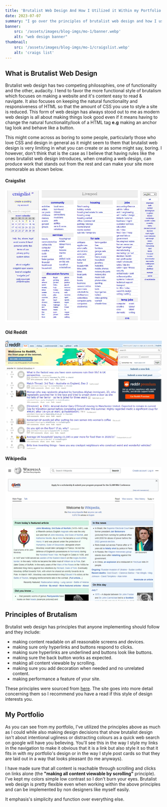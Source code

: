 ```yaml
---
title: 'Brutalist Web Design And How I Utilized it Within my Portfolio Design'
date: 2023-07-07
summary: "I go over the principles of brutalist web design and how I used it to design my portfolio."
banner:
    src: '/assets/images/blog-imgs/mo-1/banner.webp'
    alt: "web design banner"
thumbnail:
    src: '/assets/images/blog-imgs/mo-1/craigslist.webp' 
    alt: 'craigs list'
---
```


## What is Brutalist Web Design

Brutalist web design has two competing philosophies, one of functionality and the other, audacity. I tend to favor the more functional style of brutalism which focuses on making a website and it's content easy to read & navigate. It also focuses on keeping the natural functionality and responsiveness of HTML so that the amount of CSS you use to style a site is reduced. This form of web design has always stood out to me as modern web design is all about making things look good even if it means having to change the natural functionality/look of a HTML tag **e.g** making an anchor tag look and behave like a button.

This might come across as boring to some people, particularly those who love CSS and design in general as it might seem to them that brutalist web design is very limiting in what you can create or as some might say, boring. I however, don't think that is the case as I believe that having rules like the ones brutalist web design introduces, when creating a web design, can produce work that stands out from the rest and can make your site more memorable as shown below.

#### Craigslist

![craigs list](/assets/images/blog-imgs/mo-1/craigslist.webp)

#### Old Reddit

![old reddit](/assets/images/blog-imgs/mo-1/old-reddit.webp)

#### Wikipedia

![wikipedia](/assets/images/blog-imgs/mo-1/wikipedia.webp)

## Principles of Brutalism

Brutalist web design has principles that anyone implementing should follow and they include:

- making content readable on all reasonable screens and devices.
- making sure only hyperlinks and buttons respond to clicks.
- making sure hyperlinks are underlined and buttons look like buttons.
- making sure the back button works as expected.
- making all content viewable by scrolling.
- making sure you add decoration when needed and no unrelated content.
- making performance a feature of your site.

These principles were sourced from [here](https://brutalist-web.design/). The site goes into more detail concerning them so I recommend you have a read if this style of design interests you.

## My Portfolio

As you can see from my portfolio, I've utilized the principles above as much as I could while also making design decisions that show brutalist design isn't about intentional ugliness or distracting colours as a quick web search on google will have you believing. You'll see this in the way I style my links in the navigation to make it obvious that it is a link but also style it so that it fits in with my portfolio's design or in the way I style post cards so that they are laid out in a way that looks pleasant (to me anyways).

I have made sure that all content is reachable through scrolling and clicks on links alone (the **"making all content viewable by scrolling"** principle). I've kept my colors simple low contrast so I don't burn your eyes. Brutalist web design is pretty flexible even when working within the above principles and can be implemented by non designers like myself easily. 

It emphasis's simplicity and function over everything else.
